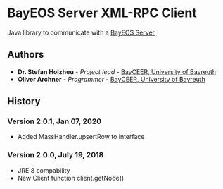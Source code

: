 # BayEOS Server XML-RPC Client
Java library to communicate with a [BayEOS Server](https://github.com/BayCEER/bayeos-server)

## Authors 
* **Dr. Stefan Holzheu** - *Project lead* - [BayCEER, University of Bayreuth](https://www.bayceer.uni-bayreuth.de)
* **Oliver Archner** - *Programmer* - [BayCEER, University of Bayreuth](https://www.bayceer.uni-bayreuth.de)

## History

### Version 2.0.1, Jan 07, 2020
- Added MassHandler.upsertRow to interface

### Version 2.0.0, July 19, 2018
- JRE 8 compability 
- New Client function client.getNode()
